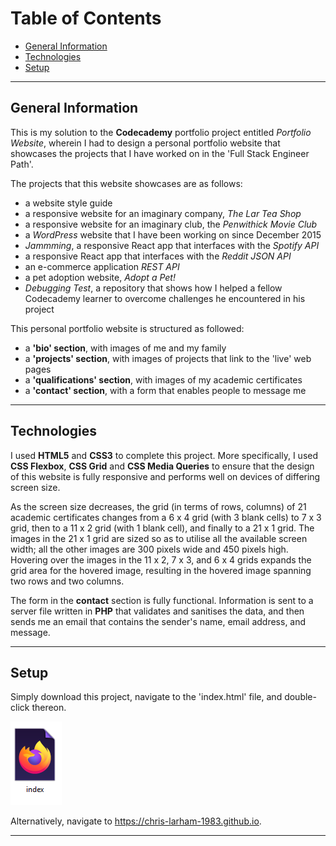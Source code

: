 # Table of Contents

* [General Information](#general-information)
* [Technologies](#technologies)
* [Setup](#setup)

***

## General Information

This is my solution to the **Codecademy** portfolio project entitled *Portfolio Website*, 
wherein I had to design a personal portfolio website that showcases the projects that I 
have worked on in the 'Full Stack Engineer Path'.

The projects that this website showcases are as follows: 

- a website style guide
- a responsive website for an imaginary company, *The Lar Tea Shop*
- a responsive website for an imaginary club, the *Penwithick Movie Club*
- a *WordPress* website that I have been working on since December 2015
- *Jammming*, a responsive React app that interfaces with the *Spotify API*
- a responsive React app that interfaces with the *Reddit JSON API* 
- an e-commerce application *REST API*
- a pet adoption website, *Adopt a Pet!*
- *Debugging Test*, a repository that shows how I helped a fellow Codecademy learner to overcome challenges he encountered in his project

This personal portfolio website is structured as followed:

- a **'bio' section**, with images of me and my family
- a **'projects' section**, with images of projects that link to the 'live' web pages
- a **'qualifications' section**, with images of my academic certificates
- a **'contact' section**, with a form that enables people to message me

***

## Technologies
  
I used **HTML5** and **CSS3** to complete this project.  More specifically, I used **CSS Flexbox**, **CSS Grid** 
and **CSS Media Queries** to ensure that the design of this website is fully responsive and performs well on 
devices of differing screen size. 

As the screen size decreases, the grid (in terms of rows, columns) of 21 academic certificates changes from a 
6 x 4 grid (with 3 blank cells) to 7 x 3 grid, then to a 11 x 2 grid (with 1 blank cell), and finally to a 21 x 1 
grid. The images in the 21 x 1 grid are sized so as to utilise all the available screen width; all the other images 
are 300 pixels wide and 450 pixels high.  Hovering over the images in the 11 x 2, 7 x 3, and 6 x 4 grids expands the 
grid area for the hovered image, resulting in the hovered image spanning two rows and two columns. 

The form in the **contact** section is fully functional.  Information is sent to a server file written in **PHP** that 
validates and sanitises the data, and then sends me an email that contains the sender's name, email address, and message.  

***

## Setup

Simply download this project, navigate to the 'index.html' file, and double-click thereon.

![The index file that loads the webpage][index_file]

[index_file]: images/index_file.PNG

Alternatively, navigate to https://chris-larham-1983.github.io.

***
